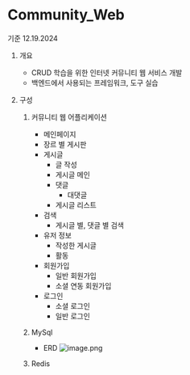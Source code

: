 # Community_Web

기준 12.19.2024

1. 개요
    - CRUD 학습을 위한 인터넷 커뮤니티 웹 서비스 개발 
    - 백엔드에서 사용되는 프레임워크, 도구 실습

2. 구성
    1. 커뮤니티 웹 어플리케이션
        - 메인페이지
        - 장르 별 게시판
        - 게시글
            - 글 작성
            - 게시글 메인
            - 댓글
                - 대댓글
            - 게시글 리스트
        - 검색
            - 게시글 별, 댓글 별 검색
        - 유저 정보
            - 작성한 게시글
            - 활동
        - 회원가입
            - 일반 회원가입
            - 소셜 연동 회원가입
        - 로그인
            - 소셜 로그인
            - 일반 로그인
    2. MySql
        - ERD
          ![image.png](https://prod-files-secure.s3.us-west-2.amazonaws.com/7e9db0a2-0c8a-46d0-b6e4-050d7f5313d0/d305a9f7-04f0-4b3b-b85d-17d174397193/image.png)

    3. Redis

